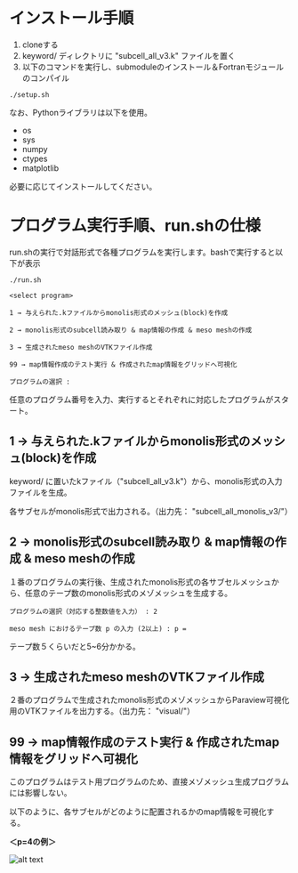 # インストール手順
1. cloneする
2. keyword/ ディレクトリに "subcell_all_v3.k" ファイルを置く
3. 以下のコマンドを実行し、submoduleのインストール＆Fortranモジュールのコンパイル
```#bash
./setup.sh
```
なお、Pythonライブラリは以下を使用。
- os
- sys
- numpy
- ctypes
- matplotlib

必要に応じてインストールしてください。

# プログラム実行手順、run.shの仕様
run.shの実行で対話形式で各種プログラムを実行します。bashで実行すると以下が表示
```
./run.sh

<select program>

1 → 与えられた.kファイルからmonolis形式のメッシュ(block)を作成

2 → monolis形式のsubcell読み取り & map情報の作成 & meso meshの作成

3 → 生成されたmeso meshのVTKファイル作成

99 → map情報作成のテスト実行 & 作成されたmap情報をグリッドへ可視化

プログラムの選択 :
```
任意のプログラム番号を入力、実行するとそれぞれに対応したプログラムがスタート。

## 1 → 与えられた.kファイルからmonolis形式のメッシュ(block)を作成
keyword/ に置いたkファイル（"subcell_all_v3.k"）から、monolis形式の入力ファイルを生成。

各サブセルがmonolis形式で出力される。（出力先： "subcell_all_monolis_v3/"）

## 2 → monolis形式のsubcell読み取り & map情報の作成 & meso meshの作成
１番のプログラムの実行後、生成されたmonolis形式の各サブセルメッシュから、任意のテープ数のmonolis形式のメゾメッシュを生成する。
```
プログラムの選択（対応する整数値を入力） : 2

meso mesh におけるテープ数 p の入力 (2以上) : p =
```
テープ数５くらいだと5~6分かかる。
## 3 → 生成されたmeso meshのVTKファイル作成
２番のプログラムで生成されたmonolis形式のメゾメッシュからParaview可視化用のVTKファイルを出力する。（出力先： "visual/"）
## 99 → map情報作成のテスト実行 & 作成されたmap情報をグリッドへ可視化
このプログラムはテスト用プログラムのため、直接メゾメッシュ生成プログラムには影響しない。

以下のように、各サブセルがどのように配置されるかのmap情報を可視化する。

**＜p=4の例＞**

![alt text](Figure_1.png)